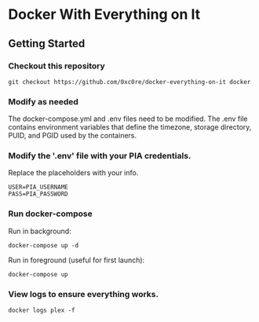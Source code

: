 # Docker With Everything on It

## Getting Started

### Checkout this repository
```
git checkout https://github.com/0xc0re/docker-everything-on-it docker
```

### Modify as needed

The docker-compose.yml and .env files need to be modified. The .env file contains environment variables
that define the timezone, storage directory, PUID, and PGID used by the
containers.


### Modify the '.env' file with your PIA credentials.

Replace the placeholders with your info.

```
USER=PIA_USERNAME
PASS=PIA_PASSWORD
```


### Run docker-compose 

Run in background:

``` 
docker-compose up -d
```

Run in foreground (useful for first launch):

```
docker-compose up
```


### View logs to ensure everything works.

```
docker logs plex -f
```
